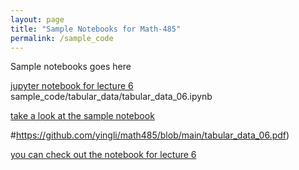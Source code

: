 ```yaml
---
layout: page
title: "Sample Notebooks for Math-485"
permalink: /sample_code
---
```


Sample notebooks goes here

[jupyter notebook for lecture 6](sample_code/tabular_data/tabular_data_06.ipynb)
sample_code/tabular_data/tabular_data_06.ipynb

[take a look at the sample notebook](https://github.com/yingli/math485/blob/main/sample_code/tabular_data/tabular_data_06.ipynb)

#https://github.com/yingli/math485/blob/main/tabular_data_06.pdf)

[you can check out the notebook for lecture 6](tabular_data_06.pdf)


